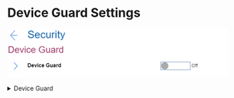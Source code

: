 # Device Guard Settings #
![](./img/deviceguard.png)

<details><summary>Device Guard</summary>
This is a setup feature to support Microsoft (R) Device Guard. To complete the configuration of Device Guard, Supervisor Password must be set. One of 2 possible states:

1.	**Off** - Device guard is off. Default. 
2.	On - when enabled, Intel Virtualization Technology, Intel VT-d Feature, Secure Boot and OS Optimized Defaults are automatically enabled. Boot Order is restricted to customer image only.

This option requires additional confirmation.

| WMI Setting name | Values | SVP Req'd | AMD/Intel |
|:---|:---|:---|:---|
| DeviceGuard | Disable, Enable | No | Intel |
</details>